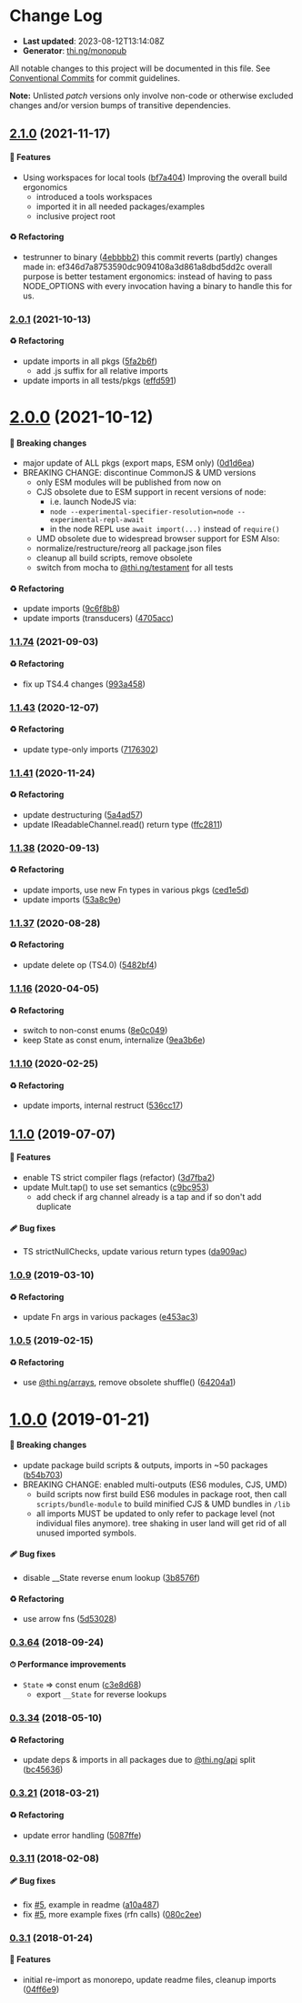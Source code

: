 # Change Log

- **Last updated**: 2023-08-12T13:14:08Z
- **Generator**: [thi.ng/monopub](https://thi.ng/monopub)

All notable changes to this project will be documented in this file.
See [Conventional Commits](https://conventionalcommits.org/) for commit guidelines.

**Note:** Unlisted _patch_ versions only involve non-code or otherwise excluded changes
and/or version bumps of transitive dependencies.

## [2.1.0](https://github.com/thi-ng/umbrella/tree/@thi.ng/csp@2.1.0) (2021-11-17)

#### 🚀 Features

- Using workspaces for local tools ([bf7a404](https://github.com/thi-ng/umbrella/commit/bf7a404))
  Improving the overall build ergonomics
  - introduced a tools workspaces
  - imported it in all needed packages/examples
  - inclusive project root

#### ♻️ Refactoring

- testrunner to binary ([4ebbbb2](https://github.com/thi-ng/umbrella/commit/4ebbbb2))
  this commit reverts (partly) changes made in:
  ef346d7a8753590dc9094108a3d861a8dbd5dd2c
  overall purpose is better testament ergonomics:
  instead of having to pass NODE_OPTIONS with every invocation
  having a binary to handle this for us.

### [2.0.1](https://github.com/thi-ng/umbrella/tree/@thi.ng/csp@2.0.1) (2021-10-13)

#### ♻️ Refactoring

- update imports in all pkgs ([5fa2b6f](https://github.com/thi-ng/umbrella/commit/5fa2b6f))
  - add .js suffix for all relative imports
- update imports in all tests/pkgs ([effd591](https://github.com/thi-ng/umbrella/commit/effd591))

# [2.0.0](https://github.com/thi-ng/umbrella/tree/@thi.ng/csp@2.0.0) (2021-10-12)

#### 🛑 Breaking changes

- major update of ALL pkgs (export maps, ESM only) ([0d1d6ea](https://github.com/thi-ng/umbrella/commit/0d1d6ea))
- BREAKING CHANGE: discontinue CommonJS & UMD versions
  - only ESM modules will be published from now on
  - CJS obsolete due to ESM support in recent versions of node:
    - i.e. launch NodeJS via:
    - `node --experimental-specifier-resolution=node --experimental-repl-await`
    - in the node REPL use `await import(...)` instead of `require()`
  - UMD obsolete due to widespread browser support for ESM
  Also:
  - normalize/restructure/reorg all package.json files
  - cleanup all build scripts, remove obsolete
  - switch from mocha to [@thi.ng/testament](https://github.com/thi-ng/umbrella/tree/main/packages/testament) for all tests

#### ♻️ Refactoring

- update imports ([9c6f8b8](https://github.com/thi-ng/umbrella/commit/9c6f8b8))
- update imports (transducers) ([4705acc](https://github.com/thi-ng/umbrella/commit/4705acc))

### [1.1.74](https://github.com/thi-ng/umbrella/tree/@thi.ng/csp@1.1.74) (2021-09-03)

#### ♻️ Refactoring

- fix up TS4.4 changes ([993a458](https://github.com/thi-ng/umbrella/commit/993a458))

### [1.1.43](https://github.com/thi-ng/umbrella/tree/@thi.ng/csp@1.1.43) (2020-12-07)

#### ♻️ Refactoring

- update type-only imports ([7176302](https://github.com/thi-ng/umbrella/commit/7176302))

### [1.1.41](https://github.com/thi-ng/umbrella/tree/@thi.ng/csp@1.1.41) (2020-11-24)

#### ♻️ Refactoring

- update destructuring ([5a4ad57](https://github.com/thi-ng/umbrella/commit/5a4ad57))
- update IReadableChannel.read() return type ([ffc2811](https://github.com/thi-ng/umbrella/commit/ffc2811))

### [1.1.38](https://github.com/thi-ng/umbrella/tree/@thi.ng/csp@1.1.38) (2020-09-13)

#### ♻️ Refactoring

- update imports, use new Fn types in various pkgs ([ced1e5d](https://github.com/thi-ng/umbrella/commit/ced1e5d))
- update imports ([53a8c9e](https://github.com/thi-ng/umbrella/commit/53a8c9e))

### [1.1.37](https://github.com/thi-ng/umbrella/tree/@thi.ng/csp@1.1.37) (2020-08-28)

#### ♻️ Refactoring

- update delete op (TS4.0) ([5482bf4](https://github.com/thi-ng/umbrella/commit/5482bf4))

### [1.1.16](https://github.com/thi-ng/umbrella/tree/@thi.ng/csp@1.1.16) (2020-04-05)

#### ♻️ Refactoring

- switch to non-const enums ([8e0c049](https://github.com/thi-ng/umbrella/commit/8e0c049))
- keep State as const enum, internalize ([9ea3b6e](https://github.com/thi-ng/umbrella/commit/9ea3b6e))

### [1.1.10](https://github.com/thi-ng/umbrella/tree/@thi.ng/csp@1.1.10) (2020-02-25)

#### ♻️ Refactoring

- update imports, internal restruct ([536cc17](https://github.com/thi-ng/umbrella/commit/536cc17))

## [1.1.0](https://github.com/thi-ng/umbrella/tree/@thi.ng/csp@1.1.0) (2019-07-07)

#### 🚀 Features

- enable TS strict compiler flags (refactor) ([3d7fba2](https://github.com/thi-ng/umbrella/commit/3d7fba2))
- update Mult.tap() to use set semantics ([c9bc953](https://github.com/thi-ng/umbrella/commit/c9bc953))
  - add check if arg channel already is a tap and if so don't add duplicate

#### 🩹 Bug fixes

- TS strictNullChecks, update various return types ([da909ac](https://github.com/thi-ng/umbrella/commit/da909ac))

### [1.0.9](https://github.com/thi-ng/umbrella/tree/@thi.ng/csp@1.0.9) (2019-03-10)

#### ♻️ Refactoring

- update Fn args in various packages ([e453ac3](https://github.com/thi-ng/umbrella/commit/e453ac3))

### [1.0.5](https://github.com/thi-ng/umbrella/tree/@thi.ng/csp@1.0.5) (2019-02-15)

#### ♻️ Refactoring

- use [@thi.ng/arrays](https://github.com/thi-ng/umbrella/tree/main/packages/arrays), remove obsolete shuffle() ([64204a1](https://github.com/thi-ng/umbrella/commit/64204a1))

# [1.0.0](https://github.com/thi-ng/umbrella/tree/@thi.ng/csp@1.0.0) (2019-01-21)

#### 🛑 Breaking changes

- update package build scripts & outputs, imports in ~50 packages ([b54b703](https://github.com/thi-ng/umbrella/commit/b54b703))
- BREAKING CHANGE: enabled multi-outputs (ES6 modules, CJS, UMD)
  - build scripts now first build ES6 modules in package root, then call
    `scripts/bundle-module` to build minified CJS & UMD bundles in `/lib`
  - all imports MUST be updated to only refer to package level
    (not individual files anymore). tree shaking in user land will get rid of
    all unused imported symbols.

#### 🩹 Bug fixes

- disable __State reverse enum lookup ([3b8576f](https://github.com/thi-ng/umbrella/commit/3b8576f))

#### ♻️ Refactoring

- use arrow fns ([5d53028](https://github.com/thi-ng/umbrella/commit/5d53028))

### [0.3.64](https://github.com/thi-ng/umbrella/tree/@thi.ng/csp@0.3.64) (2018-09-24)

#### ⏱ Performance improvements

- `State` => const enum ([c3e8d68](https://github.com/thi-ng/umbrella/commit/c3e8d68))
  - export `__State` for reverse lookups

### [0.3.34](https://github.com/thi-ng/umbrella/tree/@thi.ng/csp@0.3.34) (2018-05-10)

#### ♻️ Refactoring

- update deps & imports in all packages due to [@thi.ng/api](https://github.com/thi-ng/umbrella/tree/main/packages/api) split ([bc45636](https://github.com/thi-ng/umbrella/commit/bc45636))

### [0.3.21](https://github.com/thi-ng/umbrella/tree/@thi.ng/csp@0.3.21) (2018-03-21)

#### ♻️ Refactoring

- update error handling ([5087ffe](https://github.com/thi-ng/umbrella/commit/5087ffe))

### [0.3.11](https://github.com/thi-ng/umbrella/tree/@thi.ng/csp@0.3.11) (2018-02-08)

#### 🩹 Bug fixes

- fix [#5](https://github.com/thi-ng/umbrella/issues/5), example in readme ([a10a487](https://github.com/thi-ng/umbrella/commit/a10a487))
- fix [#5](https://github.com/thi-ng/umbrella/issues/5), more example fixes (rfn calls) ([080c2ee](https://github.com/thi-ng/umbrella/commit/080c2ee))

### [0.3.1](https://github.com/thi-ng/umbrella/tree/@thi.ng/csp@0.3.1) (2018-01-24)

#### 🚀 Features

- initial re-import as monorepo, update readme files, cleanup imports ([04ff6e9](https://github.com/thi-ng/umbrella/commit/04ff6e9))

